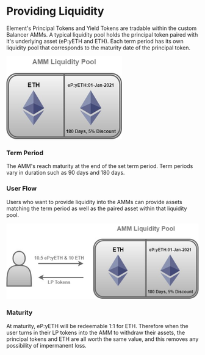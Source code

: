 # Providing Liquidity

Element's Principal Tokens and Yield Tokens are tradable within the custom Balancer AMMs. A typical liquidity pool holds the principal token paired with it's underlying asset (eP:yETH and ETH). Each term period has its own liquidity pool that corresponds to the maturity date of the principal token.&#x20;

![January 1, 2021 - 90 Day Term Period AMM](<../\_book/.gitbook/assets/AMM Liquidity Pool (5).jpg>)

### Term Period

The AMM's reach maturity at the end of the set term period. Term periods vary in duration such as 90 days and 180 days.&#x20;

### User Flow

Users who want to provide liquidity into the AMMs can provide assets matching the term period as well as the paired asset within that liquidity pool.&#x20;

![](<../\_book/.gitbook/assets/AMM Liquidity Pool (4).jpg>)

### Maturity

At maturity, eP:yETH will be redeemable 1:1 for ETH. Therefore when the user turns in their LP tokens into the AMM to withdraw their assets, the principal tokens and ETH are all worth the same value, and this removes any possibility of impermanent loss.&#x20;
